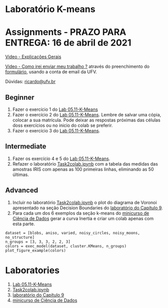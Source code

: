 # Laboratório K-means

# Assignments - PRAZO PARA ENTREGA: 16 de abril de 2021

[Video - Explicações Gerais](https://www.youtube.com/watch?v=Ug38GG3g28Q&list=PL-khHIKnEw7MFqHmeA5HFFQkPeRYTyi3_&index=1)

[Video - Como irei enviar meu trabalho ?](https://youtu.be/WZLP5J2YEAg) através do preenchimento do [formulário](https://docs.google.com/forms/d/e/1FAIpQLSdadDZhRTWZh_lUwIQwGCUUoNQCIdpvEWQCHHzLTZE8NNAAVA/viewform?usp=sf_link), usando a conta de email da UFV.


Dúvidas: ricardo@ufv.br

## Beginner

1. Fazer o exercício 1 do [Lab 05.11-K-Means](https://colab.research.google.com/drive/1KCCi7NrCxcHjboJ1I6k07lZsep-KFMuC?usp=sharing)
2. Fazer o exercício 2 do [Lab 05.11-K-Means](https://colab.research.google.com/drive/1KCCi7NrCxcHjboJ1I6k07lZsep-KFMuC?usp=sharing). Lembre de salvar uma cópia,  colocar a sua matrícula. Pode deixar as respostas próximas das células doss exercícios ou no inicio do colab se preferir.
3. Fazer o exercício 3 do [Lab 05.11-K-Means](https://colab.research.google.com/drive/1KCCi7NrCxcHjboJ1I6k07lZsep-KFMuC?usp=sharing).

## Intermediate

1. Fazer os exercício 4 e 5 do [Lab 05.11-K-Means](https://colab.research.google.com/drive/1KCCi7NrCxcHjboJ1I6k07lZsep-KFMuC?usp=sharing).
2. Refazer o laboratório [Task2colab.ipynb](https://colab.research.google.com/github/VMD7/K-Means-Clustering-of-Iris-Dataset/blob/main/Task2colab.ipynb) com a tabela das medidas das amostras IRIS com apenas as 100 primeiras linhas, eliminando as 50 últimas.

## Advanced

1. Incluir no laboratório [Task2colab.ipynb](https://colab.research.google.com/github/VMD7/K-Means-Clustering-of-Iris-Dataset/blob/main/Task2colab.ipynb) o plot do diagrama de Voronoi apresentado na seção Decision Boundaries do [laboratório do Capítulo 9](https://colab.research.google.com/drive/1xc4YT726ntImzJ0DMdVTwvLMeuhIHhfL?usp=sharing).
2. Para cada um dos 6  exemplos da seção k-means do [minicurso de Ciência de Dados](https://colab.research.google.com/drive/1p0ERZZ5j_ubwmUT_3dP_Gv-iL-qMnLA4#scrollTo=iSh95dYnVQRP) gerar a curva Inertia e criar um colab apenas com esta parte.
```
dataset = [blobs, aniso, varied, noisy_circles, noisy_moons, no_structure]
n_groups = [3, 3, 3, 2, 2, 3]
colors = exec_model(dataset, cluster.KMeans, n_groups)
plot_figure_example(colors)
``` 

# Laboratories

1. [Lab 05.11-K-Means](https://colab.research.google.com/drive/1KCCi7NrCxcHjboJ1I6k07lZsep-KFMuC?usp=sharing)
2.  [Task2colab.ipynb](https://colab.research.google.com/github/VMD7/K-Means-Clustering-of-Iris-Dataset/blob/main/Task2colab.ipynb)
3.  [laboratório do Capítulo 9](https://colab.research.google.com/drive/1xc4YT726ntImzJ0DMdVTwvLMeuhIHhfL?usp=sharing)
4.  [minicurso de Ciência de Dados](https://colab.research.google.com/drive/1p0ERZZ5j_ubwmUT_3dP_Gv-iL-qMnLA4#scrollTo=iSh95dYnVQRP)

